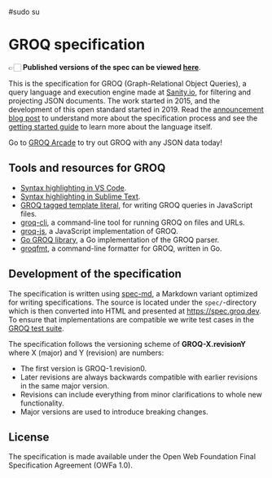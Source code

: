 #sudo su 
# GROQ specification

👉🏻 **Published versions of the spec can be viewed [here](https://spec.groq.dev)**.

This is the specification for GROQ (Graph-Relational Object Queries), a query language and execution engine made at [Sanity.io](https://www.sanity.io), for filtering and projecting JSON documents.
The work started in 2015, and the development of this open standard started in 2019.
Read the [announcement blog post](https://www.sanity.io/blog/we-re-open-sourcing-groq-a-query-language-for-json-documents) to understand more about the specification process and see the [getting started guide](https://www.sanity.io/docs/how-queries-work) to learn more about the language itself.

Go to [GROQ Arcade](https://groq.dev) to try out GROQ with any JSON data today!

## Tools and resources for GROQ

* [Syntax highlighting in VS Code](https://github.com/sanity-io/vscode-sanity).
* [Syntax highlighting in Sublime Text](https://github.com/alevroub/groq-syntax-highlighting).
* [GROQ tagged template literal](https://www.npmjs.com/package/groq), for writing GROQ queries in JavaScript files.
* [groq-cli](https://github.com/sanity-io/groq-cli), a command-line tool for running GROQ on files and URLs.
* [groq-js](https://github.com/sanity-io/groq-js), a JavaScript implementation of GROQ.
* [Go GROQ library](https://github.com/sanity-io/go-groq), a Go implementation of the GROQ parser.
* [groqfmt](https://github.com/sanity-io/groqfmt), a command-line formatter for GROQ, written in Go.

## Development of the specification

The specification is written using [spec-md](https://spec-md.com), a Markdown variant optimized for writing specifications.
The source is located under the `spec/`-directory which is then converted into HTML and presented at <https://spec.groq.dev>.
To ensure that implementations are compatible we write test cases in the [GROQ test suite](https://github.com/sanity-io/groq-test-suite).

The specification follows the versioning scheme of **GROQ-X.revisionY** where X (major) and Y (revision) are numbers:

- The first version is GROQ-1.revision0.
- Later revisions are always backwards compatible with earlier revisions in the same major version.
- Revisions can include everything from minor clarifications to whole new functionality.
- Major versions are used to introduce breaking changes.

## License

The specification is made available under the Open Web Foundation Final Specification Agreement (OWFa 1.0).
